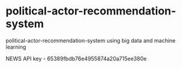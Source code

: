 # political-actor-recommendation-system
political-actor-recommendation-system using big data and machine learning
 
 
NEWS API key - 65389fbdb76e4955874a20a715ee380e